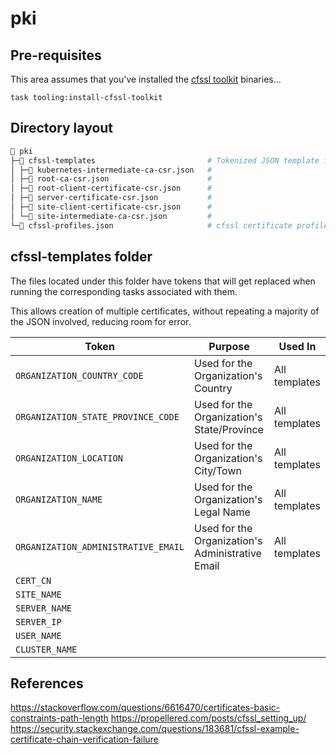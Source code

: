 # pki

## Pre-requisites

This area assumes that you've installed the [cfssl toolkit](https://github.com/cloudflare/cfssl) binaries...

```shell
task tooling:install-cfssl-toolkit
```

## Directory layout

```sh
📂 pki
├─📁 cfssl-templates                         # Tokenized JSON template files used to create cfssl certificates
│ ├─📄 kubernetes-intermediate-ca-csr.json   #
│ ├─📄 root-ca-csr.json                      #
│ ├─📄 root-client-certificate-csr.json      #
│ ├─📄 server-certificate-csr.json           #
│ ├─📄 site-client-certificate-csr.json      #
│ └─📄 site-intermediate-ca-csr.json         #
└─📄 cfssl-profiles.json                     # cfssl certificate profiles used when generating certificates
```

## cfssl-templates folder

The files located under this folder have tokens that will get replaced when running the corresponding tasks associated with them.

This allows creation of multiple certificates, without repeating a majority of the JSON involved, reducing room for error.

| Token | Purpose | Used In |
|-|-|-|
| `ORGANIZATION_COUNTRY_CODE`         | Used for the Organization's Country              | All templates |
| `ORGANIZATION_STATE_PROVINCE_CODE`  | Used for the Organization's State/Province       | All templates |
| `ORGANIZATION_LOCATION`             | Used for the Organization's City/Town            | All templates |
| `ORGANIZATION_NAME`                 | Used for the Organization's Legal Name           | All templates |
| `ORGANIZATION_ADMINISTRATIVE_EMAIL` | Used for the Organization's Administrative Email | All templates |
| `CERT_CN`                           |  |  |
| `SITE_NAME`                         |  |  |
| `SERVER_NAME`                       |  |  |
| `SERVER_IP`                         |  |  |
| `USER_NAME`                         |  |  |
| `CLUSTER_NAME`                      |  |  |

## References

https://stackoverflow.com/questions/6616470/certificates-basic-constraints-path-length
https://propellered.com/posts/cfssl_setting_up/
https://security.stackexchange.com/questions/183681/cfssl-example-certificate-chain-verification-failure
